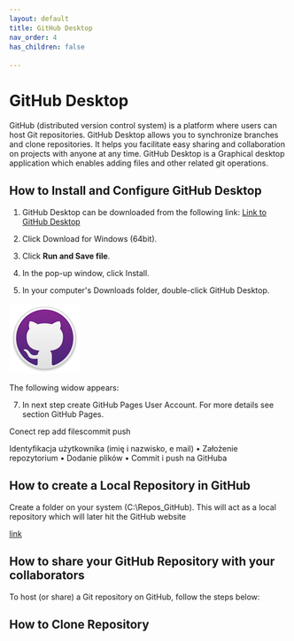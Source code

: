 ```yaml
---
layout: default
title: GitHub Desktop
nav_order: 4
has_children: false

---
```



# GitHub Desktop

GitHub (distributed version control system) is a platform where users can host Git repositories. GitHub Desktop allows you to synchronize branches and clone repositories.  It helps you facilitate easy sharing and collaboration on projects with anyone at any time.
GitHub Desktop is a Graphical desktop application which enables adding files and other related git operations.



## How to Install and Configure GitHub Desktop

1. GitHub Desktop can be downloaded from the following link: [Link to GitHub Desktop](	https://desktop.github.com/
) 
3. Click Download for Windows (64bit).
4. Click **Run and Save file**.
5. In the pop-up window, click Install.
   
6. In your computer's Downloads folder, double-click GitHub Desktop.
   
 ![](/assets/images/Github.png)

   
  The following widow appears:

7. In next step create GitHub Pages User Account. For more details see section GitHub Pages. 
     


Conect rep add filescommit push



Identyfikacja użytkownika (imię i nazwisko, e mail)
•
Założenie repozytorium
•
Dodanie plików
•
Commit i push na GitHuba

## How to create a Local Repository in GitHub
Create a folder on your system (C:\Repos_GitHub). This will act as a local repository which will later hit the GitHub website


[link](https://training.github.com/downloads/github-git-cheat-sheet/)

## How to share your GitHub Repository with your collaborators

To host (or share) a Git repository on GitHub, follow the steps below:

## How to Clone Repository